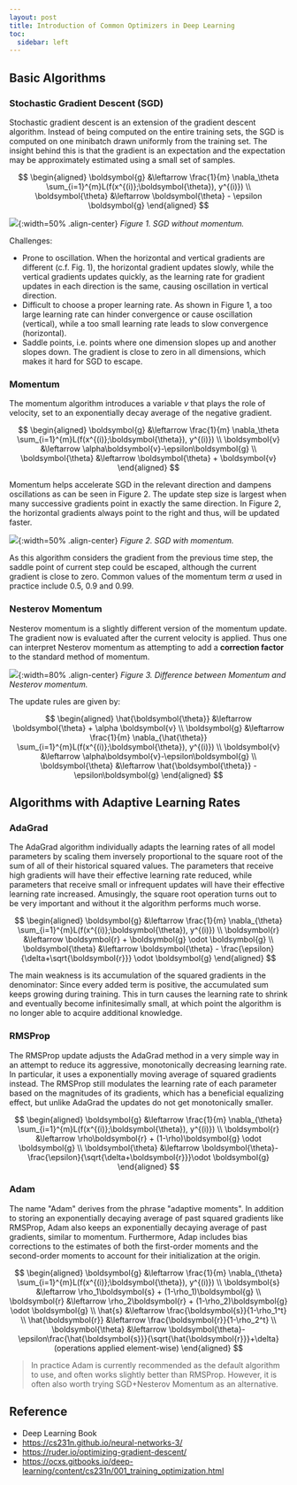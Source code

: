 ```yaml
---
layout: post
title: Introduction of Common Optimizers in Deep Learning
toc:
  sidebar: left
---
```


## Basic Algorithms
### Stochastic Gradient Descent (SGD)
Stochastic gradient descent is an extension of the gradient descent algorithm. Instead of being computed on the entire training sets, the SGD is computed on one minibatch drawn uniformly from the training set. The insight behind this is that the gradient is an expectation and the expectation may be approximately estimated using a small set of samples.

$$
\begin{aligned}
    \boldsymbol{g} &\leftarrow \frac{1}{m} \nabla_\theta \sum_{i=1}^{m}L(f(x^{(i)};\boldsymbol{\theta}), y^{(i)}) \\
    \boldsymbol{\theta} &\leftarrow \boldsymbol{\theta} - \epsilon \boldsymbol{g}
\end{aligned}
$$

![](/assets/images/Optimizer/SGD_without_momentum.gif){:width=50% .align-center}
*Figure 1. SGD without momentum.*

Challenges:
- Prone to oscillation. When the horizontal and vertical gradients are different (c.f. Fig. 1), the horizontal gradient updates slowly, while the vertical gradients updates quickly, as the learning rate for gradient updates in each direction is the same, causing oscillation in vertical direction.
- Difficult to choose a proper learning rate. As shown in Figure 1, a too large learning rate can hinder convergence or cause oscillation (vertical), while a too small learning rate leads to slow convergence (horizontal).
- Saddle points, i.e. points where one dimension slopes up and another slopes down. The gradient is close to zero in all dimensions, which makes it hard for SGD to escape. 

### Momentum
The momentum algorithm introduces a variable $v$ that plays the role of velocity, set to an exponentially decay average of the negative gradient. 

$$
\begin{aligned}
    \boldsymbol{g} &\leftarrow \frac{1}{m} \nabla_\theta \sum_{i=1}^{m}L(f(x^{(i)};\boldsymbol{\theta}), y^{(i)}) \\
    \boldsymbol{v} &\leftarrow \alpha\boldsymbol{v}-\epsilon\boldsymbol{g} \\
    \boldsymbol{\theta} &\leftarrow \boldsymbol{\theta} + \boldsymbol{v}
\end{aligned}
$$

Momentum helps accelerate SGD in the relevant direction and dampens oscillations as can be seen in Figure 2. The update step size is largest when many successive gradients point in exactly the same direction. In Figure 2, the horizontal gradients always point to the right and thus, will be updated faster.

![](/assets/images/Optimizer/SGD_with_momentum.gif){:width=50% .align-center}
*Figure 2. SGD with momentum.*

As this algorithm considers the gradient from the previous time step, the saddle point of current step could be escaped, although the current gradient is close to zero. Common values of the momentum term $\alpha$ used in practice include 0.5, 0.9 and 0.99.

### Nesterov Momentum
Nesterov momentum is a slightly different version of the momentum update. The gradient now is evaluated after the current velocity is applied. Thus one can interpret Nesterov momentum as attempting to add a **correction factor** to the standard method of momentum.

![](/assets/images/Optimizer/nesterov.jpeg){:width=80% .align-center}
*Figure 3. Difference between Momentum and Nesterov momentum.*

The update rules are given by:

$$
\begin{aligned}
    \hat{\boldsymbol{\theta}} &\leftarrow \boldsymbol{\theta} + \alpha \boldsymbol{v} \\
    \boldsymbol{g} &\leftarrow \frac{1}{m} \nabla_{\hat{\theta}} \sum_{i=1}^{m}L(f(x^{(i)};\boldsymbol{\theta}), y^{(i)}) \\
    \boldsymbol{v} &\leftarrow \alpha\boldsymbol{v}-\epsilon\boldsymbol{g} \\
    \boldsymbol{\theta} &\leftarrow \hat{\boldsymbol{\theta}} -\epsilon\boldsymbol{g}
\end{aligned}
$$

## Algorithms with Adaptive Learning Rates

### AdaGrad
The AdaGrad algorithm individually adapts the learning rates of all model parameters by scaling them inversely proportional to the square root of the sum of all of their historical squared values. The parameters that receive high gradients will have their effective learning rate reduced, while parameters that receive small or infrequent updates will have their effective learning rate increased. Amusingly, the square root operation turns out to be very important and without it the algorithm performs much worse.

$$
\begin{aligned}
    \boldsymbol{g} &\leftarrow \frac{1}{m} \nabla_{\theta} \sum_{i=1}^{m}L(f(x^{(i)};\boldsymbol{\theta}), y^{(i)}) \\
    \boldsymbol{r} &\leftarrow \boldsymbol{r} + \boldsymbol{g} \odot \boldsymbol{g} \\
    \boldsymbol{\theta} &\leftarrow \boldsymbol{\theta} - \frac{\epsilon}{\delta+\sqrt{\boldsymbol{r}}} \odot \boldsymbol{g}
\end{aligned}
$$

The main weakness is its accumulation of the squared gradients in the denominator: Since every added term is positive, the accumulated sum keeps growing during training. This in turn causes the learning rate to shrink and eventually become infinitesimally small, at which point the algorithm is no longer able to acquire additional knowledge.

### RMSProp
The RMSProp update adjusts the AdaGrad method in a very simple way in an attempt to reduce its aggressive, monotonically decreasing learning rate. In particular, it uses a exponentially moving average of squared gradients instead. The RMSProp still modulates the learning rate of each parameter based on the magnitudes of its gradients, which has a beneficial equalizing effect, but unlike AdaGrad the updates do not get monotonically smaller.

$$
\begin{aligned}
    \boldsymbol{g} &\leftarrow \frac{1}{m} \nabla_{\theta} \sum_{i=1}^{m}L(f(x^{(i)};\boldsymbol{\theta}), y^{(i)}) \\
    \boldsymbol{r} &\leftarrow \rho\boldsymbol{r} + (1-\rho)\boldsymbol{g} \odot \boldsymbol{g} \\
    \boldsymbol{\theta} &\leftarrow \boldsymbol{\theta}-\frac{\epsilon}{\sqrt{\delta+\boldsymbol{r}}}\odot \boldsymbol{g}
\end{aligned}
$$

### Adam
The name "Adam" derives from the phrase "adaptive moments". In addition to storing an exponentially decaying average of past squared gradients like RMSProp, Adam also keeps an exponentially decaying average of past gradients, similar to momentum. Furthermore, Adap includes bias corrections to the estimates of both the first-order moments and the second-order moments to account for their initialization at the origin.

$$
\begin{aligned}
    \boldsymbol{g} &\leftarrow \frac{1}{m} \nabla_{\theta} \sum_{i=1}^{m}L(f(x^{(i)};\boldsymbol{\theta}), y^{(i)}) \\
    \boldsymbol{s} &\leftarrow \rho_1\boldsymbol{s} + (1-\rho_1)\boldsymbol{g} \\
    \boldsymbol{r} &\leftarrow \rho_2\boldsymbol{r} + (1-\rho_2)\boldsymbol{g} \odot \boldsymbol{g} \\
    \hat{s} &\leftarrow \frac{\boldsymbol{s}}{1-\rho_1^t} \\
    \hat{\boldsymbol{r}} &\leftarrow \frac{\boldsymbol{r}}{1-\rho_2^t} \\
    \boldsymbol{\theta} &\leftarrow \boldsymbol{\theta}-\epsilon\frac{\hat{\boldsymbol{s}}}{\sqrt{\hat{\boldsymbol{r}}}+\delta} (operations applied element-wise)
\end{aligned}
$$

> In practice Adam is currently recommended as the default algorithm to use, and often works slightly better than RMSProp. However, it is often also worth trying SGD+Nesterov Momentum as an alternative.

## Reference
- Deep Learning Book
- https://cs231n.github.io/neural-networks-3/
- https://ruder.io/optimizing-gradient-descent/
- https://ocxs.gitbooks.io/deep-learning/content/cs231n/001_training_optimization.html
